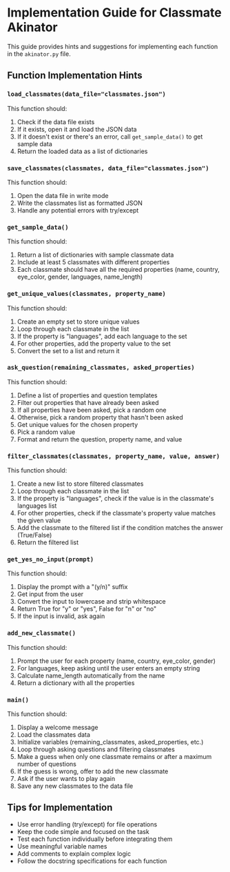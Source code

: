 # Implementation Guide for Classmate Akinator

This guide provides hints and suggestions for implementing each function in the `akinator.py` file.

## Function Implementation Hints

### `load_classmates(data_file="classmates.json")`

This function should:
1. Check if the data file exists
2. If it exists, open it and load the JSON data
3. If it doesn't exist or there's an error, call `get_sample_data()` to get sample data
4. Return the loaded data as a list of dictionaries

### `save_classmates(classmates, data_file="classmates.json")`

This function should:
1. Open the data file in write mode
2. Write the classmates list as formatted JSON
3. Handle any potential errors with try/except

### `get_sample_data()`

This function should:
1. Return a list of dictionaries with sample classmate data
2. Include at least 5 classmates with different properties
3. Each classmate should have all the required properties (name, country, eye_color, gender, languages, name_length)

### `get_unique_values(classmates, property_name)`

This function should:
1. Create an empty set to store unique values
2. Loop through each classmate in the list
3. If the property is "languages", add each language to the set
4. For other properties, add the property value to the set
5. Convert the set to a list and return it

### `ask_question(remaining_classmates, asked_properties)`

This function should:
1. Define a list of properties and question templates
2. Filter out properties that have already been asked
3. If all properties have been asked, pick a random one
4. Otherwise, pick a random property that hasn't been asked
5. Get unique values for the chosen property
6. Pick a random value
7. Format and return the question, property name, and value

### `filter_classmates(classmates, property_name, value, answer)`

This function should:
1. Create a new list to store filtered classmates
2. Loop through each classmate in the list
3. If the property is "languages", check if the value is in the classmate's languages list
4. For other properties, check if the classmate's property value matches the given value
5. Add the classmate to the filtered list if the condition matches the answer (True/False)
6. Return the filtered list

### `get_yes_no_input(prompt)`

This function should:
1. Display the prompt with a "(y/n)" suffix
2. Get input from the user
3. Convert the input to lowercase and strip whitespace
4. Return True for "y" or "yes", False for "n" or "no"
5. If the input is invalid, ask again

### `add_new_classmate()`

This function should:
1. Prompt the user for each property (name, country, eye_color, gender)
2. For languages, keep asking until the user enters an empty string
3. Calculate name_length automatically from the name
4. Return a dictionary with all the properties

### `main()`

This function should:
1. Display a welcome message
2. Load the classmates data
3. Initialize variables (remaining_classmates, asked_properties, etc.)
4. Loop through asking questions and filtering classmates
5. Make a guess when only one classmate remains or after a maximum number of questions
6. If the guess is wrong, offer to add the new classmate
7. Ask if the user wants to play again
8. Save any new classmates to the data file

## Tips for Implementation

- Use error handling (try/except) for file operations
- Keep the code simple and focused on the task
- Test each function individually before integrating them
- Use meaningful variable names
- Add comments to explain complex logic
- Follow the docstring specifications for each function 
